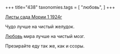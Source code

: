 +++
title="438"
taxonomies.tags = [
 "любовь",
]
+++


[Листы сада Мории 1 1924г](/agni/1924)




Чудо лучше на чистый желудок.   



[Любовь](/tags/любовь) мира лучше на чистый мозг.   



Презирайте еду так же, как и ссоры.   


